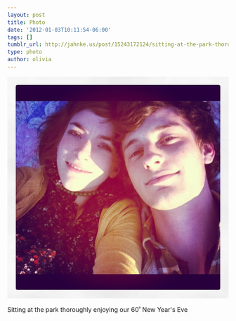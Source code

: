 ```yaml
---
layout: post
title: Photo
date: '2012-01-03T10:11:54-06:00'
tags: []
tumblr_url: http://jahnke.us/post/15243172124/sitting-at-the-park-thoroughly-enjoying-our-60
type: photo
author: olivia
---
```


![](/media/tumblr_lx8czvDlnn1qga9s2o1_1280.jpg)

Sitting at the park thoroughly enjoying our 60˚ New Year's Eve
